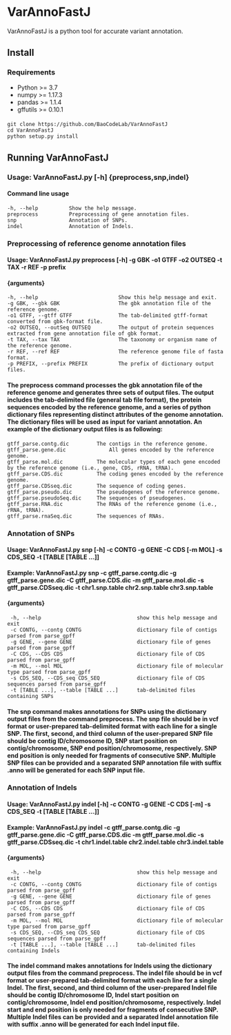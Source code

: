 # VarAnnoFastJ
VarAnnoFastJ is a python tool for accurate variant annotation.
## Install
### Requirements
  * Python >= 3.7
  * numpy >= 1.17.3
  * pandas >= 1.1.4
  * gffutils >= 0.10.1
   
####
    git clone https://github.com/BaoCodeLab/VarAnnoFastJ
    cd VarAnnoFastJ
    python setup.py install
    
    
## Running VarAnnoFastJ
### Usage:  VarAnnoFastJ.py [-h] {preprocess,snp,indel}

#### Command line usage                        
    -h, --help          Show the help message.
    preprocess          Preprocessing of gene annotation files.
    snp                 Annotation of SNPs.
    indel               Annotation of Indels.

### Preprocessing of reference genome annotation files
#### Usage:  VarAnnoFastJ.py preprocess [-h] -g GBK -o1 GTFF -o2 OUTSEQ -t TAX -r REF -p prefix

#### {arguments}
    -h, --help                          Show this help message and exit.
    -g GBK, --gbk GBK                   The gbk annotation file of the reference genome.
    -o1 GTFF, --gtff GTFF               The tab-delimited gtff-format converted from gbk-format file. 
    -o2 OUTSEQ, --outSeq OUTSEQ         The output of protein sequences extracted from gene annotation file of gbk format.
    -t TAX, --tax TAX                   The taxonomy or organism name of the reference genome.
    -r REF, --ref REF                   The reference genome file of fasta format.
    -p PREFIX, --prefix PREFIX          The prefix of dictionary output files.
   
#### The preprocess command processes the gbk annotation file of the reference genome and generates three sets of output files. The output includes the tab-delimited file (general tab file format), the protein sequences encoded by the reference genome, and a series of python dictionary files representing distinct attributes of the genome annotation. The dictionary files will be used as input for variant annotation. An example of the dictionary output files is as following:
    gtff_parse.contg.dic         The contigs in the reference genome.
    gtff_parse.gene.dic              All genes encoded by the reference genome.
    gtff_parse.mol.dic           The molecular types of each gene encoded by the reference genome (i.e., gene, CDS, rRNA, tRNA).
    gtff_parse.CDS.dic           The coding genes encoded by the reference genome.
    gtff_parse.CDSseq.dic        The sequence of coding genes. 
    gtff_parse.pseudo.dic        The pseudogenes of the reference genome.
    gtff_parse.pseudoSeq.dic     The sequences of pseudogenes.
    gtff_parse.RNA.dic           The RNAs of the reference genome (i.e., rRNA, tRNA).
    gtff_parse.rnaSeq.dic        The sequences of RNAs.
    
 ### Annotation of SNPs
 #### Usage:    VarAnnoFastJ.py snp [-h] -c CONTG -g GENE -C CDS [-m MOL] -s CDS_SEQ -t [TABLE [TABLE ...]]
 #### Example:  VarAnnoFastJ.py snp -c gtff_parse.contg.dic -g gtff_parse.gene.dic -C gtff_parse.CDS.dic -m gtff_parse.mol.dic -s gtff_parse.CDSseq.dic -t chr1.snp.table       chr2.snp.table chr3.snp.table
 
 #### {arguments}
     -h, --help                               show this help message and exit
     -c CONTG, --contg CONTG                  dictionary file of contigs parsed from parse_gpff
     -g GENE, --gene GENE                     dictionary file of genes parsed from parse_gpff
     -C CDS, --CDS CDS                        dictionary file of CDS parsed from parse_gpff
     -m MOL, --mol MOL                        dictionary file of molecular type parsed from parse_gpff
     -s CDS_SEQ, --CDS_seq CDS_SEQ            dictionary file of CDS sequences parsed from parse_gpff
     -t [TABLE ...], --table [TABLE ...]      tab-delimited files containing SNPs

#### The snp command makes annotations for SNPs using the dictionary output files from the command preprocess. The snp file should be in vcf format or user-prepared tab-delimited format with each line for a single SNP. The first, second, and third column of the user-prepared SNP file should be contig ID/chromosome ID, SNP start position on contig/chromosome, SNP end position/chromosome, respectively. SNP end position is only needed for fragments of consecutive SNP. Multiple SNP files can be provided and a separated SNP annotation file with suffix .anno will be generated for each SNP input file.   
      
### Annotation of Indels
#### Usage:  VarAnnoFastJ.py indel [-h] -c CONTG -g GENE -C CDS [-m] -s CDS_SEQ -t [TABLE [TABLE ...]]
#### Example:  VarAnnoFastJ.py indel -c gtff_parse.contg.dic -g gtff_parse.gene.dic -C gtff_parse.CDS.dic -m gtff_parse.mol.dic -s gtff_parse.CDSseq.dic -t chr1.indel.table chr2.indel.table chr3.indel.table


 #### {arguments}
     -h, --help                               show this help message and exit
     -c CONTG, --contg CONTG                  dictionary file of contigs parsed from parse_gpff
     -g GENE, --gene GENE                     dictionary file of genes parsed from parse_gpff
     -C CDS, --CDS CDS                        dictionary file of CDS parsed from parse_gpff
     -m MOL, --mol MOL                        dictionary file of molecular type parsed from parse_gpff
     -s CDS_SEQ, --CDS_seq CDS_SEQ            dictionary file of CDS sequences parsed from parse_gpff
     -t [TABLE ...], --table [TABLE ...]      tab-delimited files containing Indels

#### The indel command makes annotations for Indels using the dictionary output files from the command preprocess. The indel file should be in vcf format or user-prepared tab-delimited format with each line for a single Indel. The first, second, and third column of the user-prepared Indel file should be contig ID/chromosome ID, Indel start position on contig/chromosome, Indel end position/chromosome, respectively. Indel start and end position is only needed for fragments of consecutive SNP. Multiple Indel files can be provided and a separated Indel annotation file with suffix .anno will be generated for each Indel input file.    
      
      
      
      
      
  
                        
   
  
  
  
  
